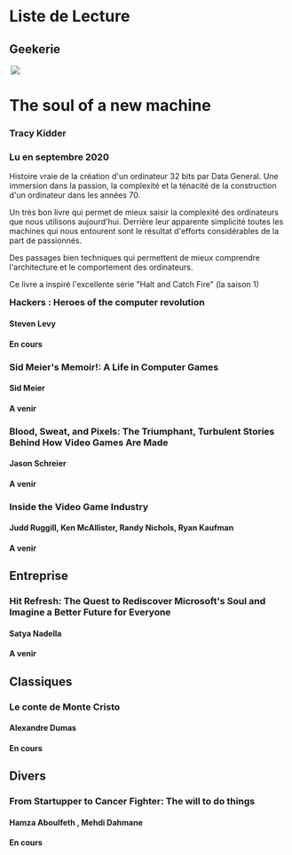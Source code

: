 # Liste de Lecture

## Geekerie

<div style="float:left" width="50%">
  <img align="right" src="https://i.gr-assets.com/images/S/compressed.photo.goodreads.com/books/1431802320l/19188077._SY475_.jpg">
</div>
<div style="float:right" with="50%">
  <h1>The soul of a new machine</h1>
  <h3>Tracy Kidder</h3>
  <h3>Lu en septembre 2020</h3>

  <p>Histoire vraie de la création d'un ordinateur 32 bits par Data General. Une immersion dans la passion, la complexité et la ténacité de la construction d'un ordinateur dans les années 70. </p>
  <p>Un très bon livre qui permet de mieux saisir la complexité des ordinateurs que nous utilisons aujourd'hui. Derrière leur apparente simplicité toutes les machines qui nous entourent sont le résultat d'efforts considérables de la part de passionnés.</p>
  <p>Des passages bien techniques qui permettent de mieux comprendre l'architecture et le comportement des ordinateurs.</p>
  <p>Ce livre a inspiré l'excellente série "Halt and Catch Fire" (la saison 1)</p>
  
</div>

### Hackers : Heroes of the computer revolution
#### Steven Levy
#### En cours

### Sid Meier's Memoir!: A Life in Computer Games
#### Sid Meier
#### A venir

### Blood, Sweat, and Pixels: The Triumphant, Turbulent Stories Behind How Video Games Are Made
#### Jason Schreier
#### A venir

### Inside the Video Game Industry
#### Judd Ruggill, Ken McAllister, Randy Nichols, Ryan Kaufman
#### A venir

## Entreprise

### Hit Refresh: The Quest to Rediscover Microsoft's Soul and Imagine a Better Future for Everyone
#### Satya Nadella 
#### A venir

## Classiques

### Le conte de Monte Cristo
#### Alexandre Dumas
#### En cours

## Divers

### From Startupper to Cancer Fighter: The will to do things
#### Hamza Aboulfeth , Mehdi Dahmane
#### En cours
